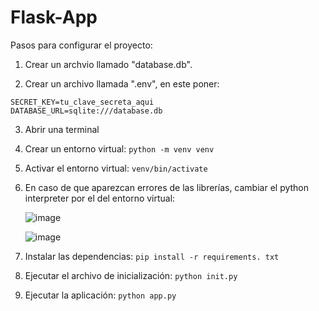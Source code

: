 # Flask-App
Pasos para configurar el proyecto:

1. Crear un archvio llamado "database.db".
   
2. Crear un archivo llamada ".env", en este poner:

  ```
  SECRET_KEY=tu_clave_secreta_aqui
  DATABASE_URL=sqlite:///database.db
  ```

3. Abrir una terminal 
   
4. Crear un entorno virtual:
  ```python -m venv venv```

5. Activar el entorno virtual:
   ```venv/bin/activate```

6. En caso de que aparezcan errores de las librerías, cambiar el python interpreter por el del entorno virtual:

   ![image](https://github.com/user-attachments/assets/2dd8b83a-b985-4378-b76c-30668874d395)

   ![image](https://github.com/user-attachments/assets/946c3d12-c345-4df9-9dcd-fa11f3309f4d)

   
7. Instalar las dependencias:
  ```pip install -r requirements. txt```

8. Ejecutar el archivo de inicialización:
   ```python init.py```

9. Ejecutar la aplicación:
   ```python app.py``` 
